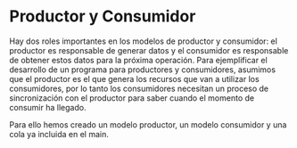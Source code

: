 # Productor y Consumidor

Hay dos roles importantes en los modelos de productor y consumidor: el productor es responsable de generar datos y el consumidor es responsable de obtener estos datos para la próxima operación. Para ejemplificar el desarrollo de un programa para productores y consumidores, asumimos que el productor es el que genera los recursos que van a utilizar los consumidores, por lo tanto los consumidores necesitan un proceso de sincronización con el productor para saber cuando el momento de consumir ha llegado.

Para ello hemos creado un modelo productor, un modelo consumidor y una cola ya incluida en el main.




